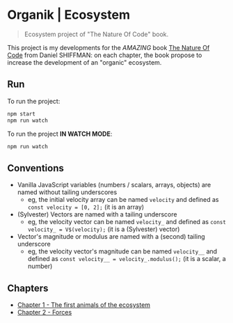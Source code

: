 # Organik | Ecosystem

> Ecosystem project of "The Nature Of Code" book.

This project is my developments for the *AMAZING* book [The Nature Of Code](https://natureofcode.com/) from Daniel SHIFFMAN: 
on each chapter, the book propose to increase the development of an "organic" ecosystem.

## Run

To run the project: 
```bash
npm start
npm run watch
```

To run the project **IN WATCH MODE**:
```bash
npm run watch
```

## Conventions

- Vanilla JavaScript variables (numbers / scalars, arrays, objects) are named without tailing underscores
  - eg, the initial velocity array can be named `velocity` and defined as `const velocity = [0, 2];` (it is an array)
- (Sylvester) Vectors are named with a tailing underscore
  - eg, the velocity vector can be named `velocity_` and defined as `const velocity_ = V$(velocity);` (it is a (Sylvester) vector)
- Vector's magnitude or modulus are named with a (second) tailing underscore
  - eg, the velocity vector's magnitude can be named `velocity__` and defined as `const velocity__ = velocity_.modulus();` (it is a scalar, a number)

## Chapters

- [Chapter 1 - The first animals of the ecosystem](https://github.com/inagua/organik-ecosystem/issues/2)
- [Chapter 2 - Forces](https://github.com/inagua/organik-ecosystem/issues/3)
